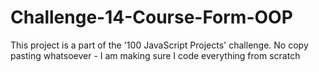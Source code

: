 # Challenge-14-Course-Form-OOP
This project is a part of the '100 JavaScript Projects' challenge. No copy pasting whatsoever - I am making sure I code everything from scratch
